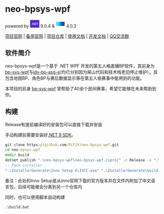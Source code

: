# neo-bpsys-wpf

powered by <img src="images/logo_net.jpg" width="30px" height="25px"> 9.0.4 & <img src="images/wpfui.png" width="30px" height="25px"> 4.0.3

[项目官网](https://bpsys.plfjy.top/) | [备用官网](https://plfjy.github.io/neo-bpsys-website/) | [项目仓库](https://github.com/PLFJY/neo-bpsys-wpf) | [使用文档](https://docs.bpsys.plfjy.top/docs/neo-bpsys-wpf%E4%BD%BF%E7%94%A8%E6%96%87%E6%A1%A3/%E5%89%8D%E8%A8%80/) | [开发文档](https://docs.bpsys.plfjy.top/docs/%E5%BC%80%E5%8F%91%E6%96%87%E6%A1%A3/) | [QQ交流群](https://qm.qq.com/q/uqoK5tMtJQ)

## 软件简介

neo-bpsys-wpf是一个基于 .NET WPF 开发的第五人格直播BP软件，其前身为[bp-sys-wpf](https://github.com/PLFJY/bp-sys-wpf)与[idv-bp-asg-e](https://github.com/PLFJY/idv-bp-asg-e)(均已分别因为屎山代码和技术栈老旧停止维护）。其包含地图BP、角色BP与赛后数据显示等在第五人格赛事中能用到的功能。

本项目的前身 [bp-sys-wpf](https://github.com/plfjy/bp-sys-wpf) 曾帮助了40余个民间赛事，希望它能够在未来帮助到你。



## 构建

Release有提前编译好的安装包可以直接下载并安装

手动构建前需要安装好[.NET 9 SDK](https://dotnet.microsoft.com/zh-cn/download/dotnet/9.0)。

```cmd
git clone https://github.com/PLFJY/neo-bpsys-wpf.git
cd neo-bpsys-wpf
mkdir build
dotnet publish ".\neo-bpsys-wpf\neo-bpsys-wpf.csproj" -c Release -o ".\build\neo-bpsys-wpf"
:: Pack installer
".\InstallerGenerate\Inno Setup 6\ISCC.exe" ".\InstallerGenerate\build_Installer.iss"
```

备注：此处的Inno Setup是从inno官网下载的官方版本并在文件内附加了中文语言包，后续可能被会分离到另一个仓库内

同时，也可以使用脚本自动构建

```cmd
.\build.bat
```
